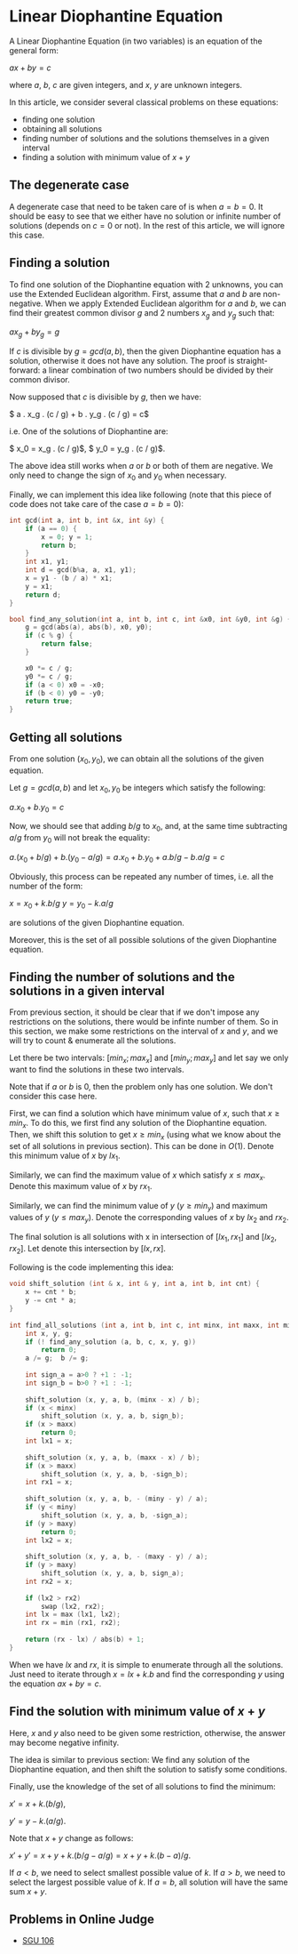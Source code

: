 <!--?title Linear Diophantine Equation-->
# Linear Diophantine Equation

A Linear Diophantine Equation (in two variables) is an equation of the general form:

$ax + by = c$

where $a$, $b$, $c$ are given integers, and $x$, $y$ are unknown integers.

In this article, we consider several classical problems on these equations:

* finding one solution
* obtaining all solutions
* finding number of solutions and the solutions themselves in a given interval
* finding a solution with minimum value of $x + y$

## The degenerate case

A degenerate case that need to be taken care of is when $a = b = 0$. It should be easy to see that we either have no solution or infinite number of solutions (depends on $c = 0$ or not). In the rest of this article, we will ignore this case.

## Finding a solution

To find one solution of the Diophantine equation with 2 unknowns, you can use the Extended Euclidean algorithm. First, assume that $a$ and $b$ are non-negative. When we apply Extended Euclidean algorithm for $a$ and $b$, we can find their greatest common divisor $g$ and 2 numbers $x_g$ and $y_g$ such that:

$a x_g + b y_g = g$

If $c$ is divisible by $g = gcd(a, b)$, then the given Diophantine equation has a solution, otherwise it does not have any solution. The proof is straight-forward: a linear combination of two numbers should be divided by their common divisor.

Now supposed that $c$ is divisible by $g$, then we have:

$ a . x_g . (c / g) + b . y_g . (c / g) = c$

i.e. One of the solutions of Diophantine are:

$ x_0 = x_g . (c / g)$,
$ y_0 = y_g . (c / g)$.

The above idea still works when $a$ or $b$ or both of them are negative. We only need to change the sign of $x_0$ and $y_0$ when necessary.

Finally, we can implement this idea like following (note that this piece of code does not take care of the case $a = b = 0$):

```cpp
int gcd(int a, int b, int &x, int &y) {
    if (a == 0) {
        x = 0; y = 1;
        return b;
    }
    int x1, y1;
    int d = gcd(b%a, a, x1, y1);
    x = y1 - (b / a) * x1;
    y = x1;
    return d;
}

bool find_any_solution(int a, int b, int c, int &x0, int &y0, int &g) {
    g = gcd(abs(a), abs(b), x0, y0);
    if (c % g) {
        return false;
    }

    x0 *= c / g;
    y0 *= c / g;
    if (a < 0) x0 = -x0;
    if (b < 0) y0 = -y0;
    return true;
}
```

## Getting all solutions

From one solution $(x_0, y_0)$, we can obtain all the solutions of the given equation.

Let $g = gcd(a, b)$ and let $x_0, y_0$ be integers which satisfy the following:

$a . x_0 + b . y_0 = c$

Now, we should see that adding $b / g$ to $x_0$, and, at the same time subtracting $a / g$ from $y_0$ will not break the equality:

$a . (x_0 + b / g) + b . (y_0 - a / g) = a . x_0 + b . y_0 + a . b / g - b . a / g = c$

Obviously, this process can be repeated any number of times, i.e. all the number of the form:

$x = x_0 + k . b / g$
$y = y_0 - k . a / g$

are solutions of the given Diophantine equation.

Moreover, this is the set of all possible solutions of the given Diophantine equation.

## Finding the number of solutions and the solutions in a given interval

From previous section, it should be clear that if we don't impose any restrictions on the solutions, there would be infinte number of them. So in this section, we make some restrictions on the interval of $x$ and $y$, and we will try to count & enumerate all the solutions.

Let there be two intervals: $[min_x; max_x]$ and $[min_y; max_y]$ and let say we only want to find the solutions in these two intervals.

Note that if $a$ or $b$ is $0$, then the problem only has one solution. We don't consider this case here.

First, we can find a solution which have minimum value of $x$, such that $x \ge min_x$. To do this, we first find any solution of the Diophantine equation. Then, we shift this solution to get $x \ge min_x$ (using what we know about the set of all solutions in previous section). This can be done in $O(1)$. Denote this minimum value of $x$ by $lx_1$.

Similarly, we can find the maximum value of $x$ which satisfy $x \le max_x$. Denote this maximum value of $x$ by $rx_1$.

Similarly, we can find the minimum value of $y$ $(y \ge min_y)$ and maximum values of $y$ $(y \le max_y)$. Denote the corresponding values of $x$ by $lx_2$ and $rx_2$.

The final solution is all solutions with x in intersection of $[lx_1, rx_1]$ and $[lx_2, rx_2]$. Let denote this intersection by $[lx, rx]$.

Following is the code implementing this idea:

```cpp
void shift_solution (int & x, int & y, int a, int b, int cnt) {
	x += cnt * b;
	y -= cnt * a;
}
 
int find_all_solutions (int a, int b, int c, int minx, int maxx, int miny, int maxy) {
	int x, y, g;
	if (! find_any_solution (a, b, c, x, y, g))
		return 0;
	a /= g;  b /= g;
 
	int sign_a = a>0 ? +1 : -1;
	int sign_b = b>0 ? +1 : -1;
 
	shift_solution (x, y, a, b, (minx - x) / b);
	if (x < minx)
		shift_solution (x, y, a, b, sign_b);
	if (x > maxx)
		return 0;
	int lx1 = x;
 
	shift_solution (x, y, a, b, (maxx - x) / b);
	if (x > maxx)
		shift_solution (x, y, a, b, -sign_b);
	int rx1 = x;
 
	shift_solution (x, y, a, b, - (miny - y) / a);
	if (y < miny)
		shift_solution (x, y, a, b, -sign_a);
	if (y > maxy)
		return 0;
	int lx2 = x;
 
	shift_solution (x, y, a, b, - (maxy - y) / a);
	if (y > maxy)
		shift_solution (x, y, a, b, sign_a);
	int rx2 = x;
 
	if (lx2 > rx2)
		swap (lx2, rx2);
	int lx = max (lx1, lx2);
	int rx = min (rx1, rx2);
 
	return (rx - lx) / abs(b) + 1;
}
```

When we have $lx$ and $rx$, it is simple to enumerate through all the solutions. Just need to iterate through $x = lx + k . b$ and find the corresponding $y$ using the equation $a x + b y = c$.

## Find the solution with minimum value of $x + y$

Here, $x$ and $y$ also need to be given some restriction, otherwise, the answer may become negative infinity.

The idea is similar to previous section: We find any solution of the Diophantine equation, and then shift the solution to satisfy some conditions.

Finally, use the knowledge of the set of all solutions to find the minimum:

$x' = x + k . (b / g)$,

$y' = y - k . (a / g)$.

Note that $x + y$ change as follows:

$x' + y' = x + y + k . (b/g - a/g) = x + y + k . (b - a) / g$.

If $a < b$, we need to select smallest possible value of $k$. If $a > b$, we need to select the largest possible value of $k$. If $a = b$, all solution will have the same sum $x + y$.

## Problems in Online Judge

* [SGU 106](http://acm.sgu.ru/problem.php?contest=0&problem=106)
